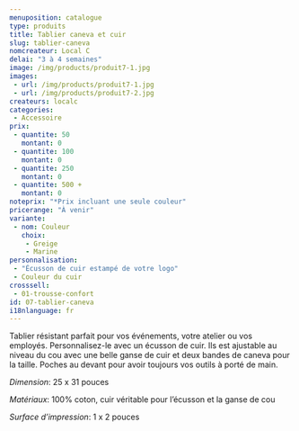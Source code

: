 ```yaml
---
menuposition: catalogue
type: produits
title: Tablier caneva et cuir
slug: tablier-caneva
nomcreateur: Local C
delai: "3 à 4 semaines"
image: /img/products/produit7-1.jpg
images:
 - url: /img/products/produit7-1.jpg
 - url: /img/products/produit7-2.jpg
createurs: localc
categories:
 - Accessoire
prix:
 - quantite: 50
   montant: 0
 - quantite: 100
   montant: 0
 - quantite: 250
   montant: 0
 - quantite: 500 +
   montant: 0
noteprix: "*Prix incluant une seule couleur"
pricerange: "À venir"
variante:
 - nom: Couleur
   choix:
    - Greige
    - Marine
personnalisation:
 - "Écusson de cuir estampé de votre logo"
 - Couleur du cuir
crosssell:
 - 01-trousse-confort
id: 07-tablier-caneva
i18nlanguage: fr
---
```

Tablier résistant parfait pour vos événements, votre atelier ou vos employés. Personnalisez-le avec un écusson de cuir. Ils est ajustable au niveau du cou avec une belle ganse de cuir et deux bandes de caneva pour la taille. Poches au devant pour avoir toujours vos outils à porté de main. 

*Dimension*: 25 x 31 pouces 

*Matériaux*: 100% coton, cuir véritable pour l’écusson et la ganse de cou

*Surface d’impression*: 1 x 2 pouces 
